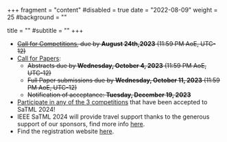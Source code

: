 +++
fragment = "content"
#disabled = true
date = "2022-08-09"
weight = 25
#background = ""

title = ""
#subtitle = ""
+++
* ~~[Call for Competitions](/participate-cfc), due by **August 24th,2023** (11:59 PM AoE, UTC-12)~~
* [Call for Papers](/participate-cfp):
  * ~~Abstracts due by **Wednesday, October 4, 2023** (11:59 PM AoE, UTC-12)~~
  * ~~Full Paper​ ​submissions due by **Wednesday, October 11, 2023** (11:59 PM AoE, UTC-12)~~
  * ~~Notification of acceptance: **Tuesday, December 19, 2023**~~
* [Participate in any of the 3 competitions](/participate-competitions) that
  have been accepted to SaTML 2024!
* IEEE SaTML 2024 will provide travel support thanks to the generous support of
  our sponsors, find more info [here](/attend).
* Find the registration website [here](https://web.cvent.com/event/71bd5e3c-76f9-472c-8aea-57e5cf97cdbd/summary).